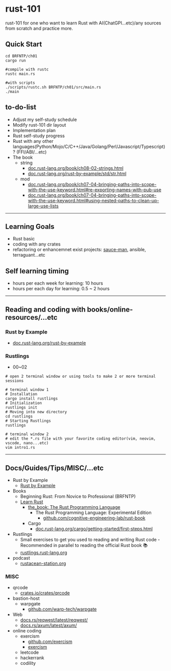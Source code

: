 # rust-101
rust-101 for one who want to learn Rust with AI(ChatGPI...etc)/any sources from scratch and practice more.

## Quick Start

```shell
cd BRFNTP/ch01
cargo run

#compile with rustc
rustc main.rs

#with scripts
./scripts/rustc.sh BRFNTP/ch01/src/main.rs
./main
```

## to-do-list

* Adjust my self-study schedule
* Modify rust-101 dir layout
* Implementation plan
* Rust self-study progress
* Rust with any other languages(Python/Mojo/C/C++/Java/Golang/Perl/Javascript/Typescript)? (FFI/ABI/...etc)
* The book 
  * string
      * [doc.rust-lang.org/book/ch08-02-strings.html](https://doc.rust-lang.org/book/ch08-02-strings.html)
      * [doc.rust-lang.org/rust-by-example/std/str.html](https://doc.rust-lang.org/rust-by-example/std/str.html)
  * mod
    * [doc.rust-lang.org/book/ch07-04-bringing-paths-into-scope-with-the-use-keyword.html#re-exporting-names-with-pub-use](https://doc.rust-lang.org/book/ch07-04-bringing-paths-into-scope-with-the-use-keyword.html#re-exporting-names-with-pub-use)
    * [doc.rust-lang.org/book/ch07-04-bringing-paths-into-scope-with-the-use-keyword.html#using-nested-paths-to-clean-up-large-use-lists](https://doc.rust-lang.org/book/ch07-04-bringing-paths-into-scope-with-the-use-keyword.html#using-nested-paths-to-clean-up-large-use-lists)

---

## Learning Goals
- Rust basic
- coding with any crates
- refactoring or enhancemnet exist projects: [sauce-man](https://github.com/blackdesert575/sauce-man), ansible, terraguant...etc

## Self learning timing
- hours per each week for learning: 10 hours
- hours per each day for learning: 0.5 ~ 2 hours

---

## Reading and coding with books/online-resources/...etc

### Rust by Example

* [doc.rust-lang.org/rust-by-example](https://doc.rust-lang.org/rust-by-example/index.html)

### Rustlings

* 00~02

```shell
# open 2 terminal window or using tools to make 2 or more terminal sessions

# terminal window 1
# Installation
cargo install rustlings
# Initialization
rustlings init
# Moving into new directory
cd rustlings
# Starting Rustlings
rustlings

# terminal window 2
# edit the *.rs file with your favorite coding editor(vim, neovim, vscode, nano...etc)
vim intro1.rs
```

---

## Docs/Guides/Tips/MISC/...etc

* Rust by Example
  * [Rust by Example](https://doc.rust-lang.org/rust-by-example/index.html)
* Books
  * Beginning Rust: From Novice to Professional (BRFNTP)
  * [Learn Rust](https://www.rust-lang.org/learn)
    * [the_book: The Rust Programming Language](https://doc.rust-lang.org/book/)
      * The Rust Programming Language: Experimental Edition
        * [github.com/cognitive-engineering-lab/rust-book](https://github.com/cognitive-engineering-lab/rust-book)
    * Cargo
      * [doc.rust-lang.org/cargo/getting-started/first-steps.html](https://doc.rust-lang.org/cargo/getting-started/first-steps.html)      
* Rustlings
  * Small exercises to get you used to reading and writing Rust code - Recommended in parallel to reading the official Rust book 📚️
  * [rustlings.rust-lang.org](https://rustlings.rust-lang.org/)
* podcast
  * [rustacean-station.org](https://rustacean-station.org/)

### MISC

* qrcode
  * [crates.io/crates/qrcode](https://crates.io/crates/qrcode)
* bastion-host
  * warpgate
    * [github.com/warp-tech/warpgate](https://github.com/warp-tech/warpgate)
* Web
  * [docs.rs/reqwest/latest/reqwest/](https://docs.rs/reqwest/latest/reqwest/)
  * [docs.rs/axum/latest/axum/](https://docs.rs/axum/latest/axum/)
* online coding
  * exercism
    * [github.com/exercism](https://github.com/exercism)
    * [exercism](https://exercism.org/)
  * leetcode
  * hackerrank
  * codility